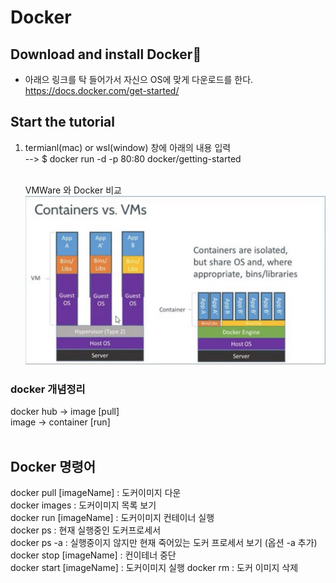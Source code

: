 # Docker

## Download and install Docker🔗

-   아래으 링크를 탁 들어가서 자신으 OS에 맞게 다운로드를 한다.
    https://docs.docker.com/get-started/

## Start the tutorial

1. termianl(mac) or wsl(window) 창에 아래의 내용 입력 <br/>
   --> $ docker run -d -p 80:80 docker/getting-started
   <br/>
   <br/>

    VMWare 와 Docker 비교  
     ![CreatePlan](./img1.PNG)

<h3>docker 개념정리</h3>
docker hub -> image [pull]
<br/>
image -> container [run]
<br/><br/>

## Docker 명령어

docker pull [imageName] : 도커이미지 다운<br/>
docker images : 도커이미지 목록 보기<br/>
docker run [imageName] : 도커이미지 컨테이너 실행<br/>
docker ps : 현재 실행중인 도커프로세서<br/>
docker ps -a : 실행중이지 않지만 현재 죽어있는 도커 프로세서 보기 (옵션 -a 추가)<br/>
docker stop [imageName] : 컨이테너 중단<br/>
docker start [imageName] : 도커이미지 실행
docker rm : 도커 이미지 삭제<br/>

